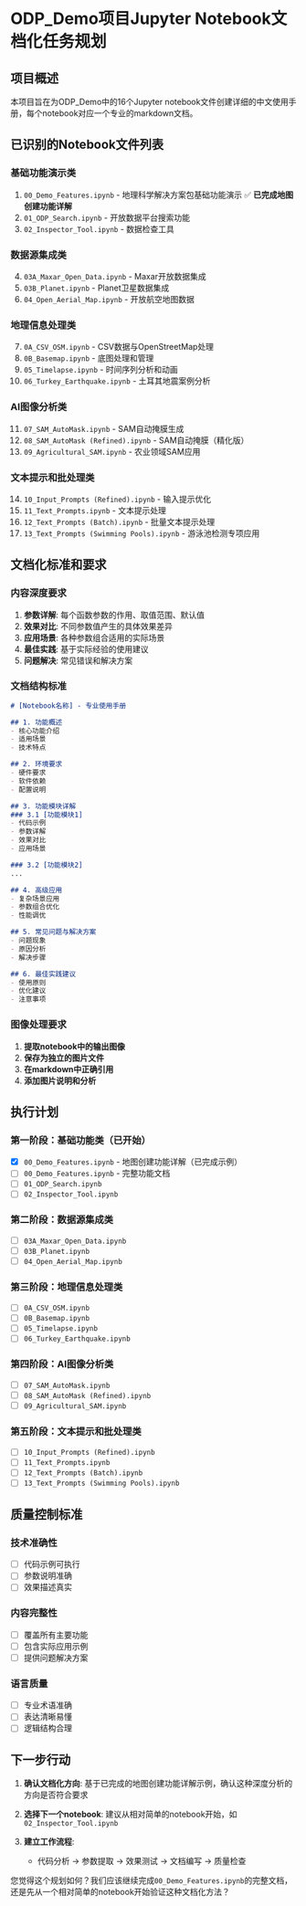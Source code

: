 # ODP_Demo项目Jupyter Notebook文档化任务规划

## 项目概述

本项目旨在为ODP_Demo中的16个Jupyter notebook文件创建详细的中文使用手册，每个notebook对应一个专业的markdown文档。

## 已识别的Notebook文件列表

### 基础功能演示类
1. `00_Demo_Features.ipynb` - 地理科学解决方案包基础功能演示 ✅ **已完成地图创建功能详解**
2. `01_ODP_Search.ipynb` - 开放数据平台搜索功能
3. `02_Inspector_Tool.ipynb` - 数据检查工具

### 数据源集成类  
4. `03A_Maxar_Open_Data.ipynb` - Maxar开放数据集成
5. `03B_Planet.ipynb` - Planet卫星数据集成
6. `04_Open_Aerial_Map.ipynb` - 开放航空地图数据

### 地理信息处理类
7. `0A_CSV_OSM.ipynb` - CSV数据与OpenStreetMap处理
8. `0B_Basemap.ipynb` - 底图处理和管理
9. `05_Timelapse.ipynb` - 时间序列分析和动画
10. `06_Turkey_Earthquake.ipynb` - 土耳其地震案例分析

### AI图像分析类
11. `07_SAM_AutoMask.ipynb` - SAM自动掩膜生成
12. `08_SAM_AutoMask (Refined).ipynb` - SAM自动掩膜（精化版）
13. `09_Agricultural_SAM.ipynb` - 农业领域SAM应用

### 文本提示和批处理类
14. `10_Input_Prompts (Refined).ipynb` - 输入提示优化
15. `11_Text_Prompts.ipynb` - 文本提示处理
16. `12_Text_Prompts (Batch).ipynb` - 批量文本提示处理
17. `13_Text_Prompts (Swimming Pools).ipynb` - 游泳池检测专项应用

## 文档化标准和要求

### 内容深度要求
1. **参数详解**: 每个函数参数的作用、取值范围、默认值
2. **效果对比**: 不同参数值产生的具体效果差异
3. **应用场景**: 各种参数组合适用的实际场景
4. **最佳实践**: 基于实际经验的使用建议
5. **问题解决**: 常见错误和解决方案

### 文档结构标准
```markdown
# [Notebook名称] - 专业使用手册

## 1. 功能概述
- 核心功能介绍
- 适用场景
- 技术特点

## 2. 环境要求
- 硬件要求
- 软件依赖
- 配置说明

## 3. 功能模块详解
### 3.1 [功能模块1]
- 代码示例
- 参数详解
- 效果对比
- 应用场景

### 3.2 [功能模块2]
...

## 4. 高级应用
- 复杂场景应用
- 参数组合优化
- 性能调优

## 5. 常见问题与解决方案
- 问题现象
- 原因分析  
- 解决步骤

## 6. 最佳实践建议
- 使用原则
- 优化建议
- 注意事项
```

### 图像处理要求
1. **提取notebook中的输出图像**
2. **保存为独立的图片文件**
3. **在markdown中正确引用**
4. **添加图片说明和分析**

## 执行计划

### 第一阶段：基础功能类（已开始）
- [x] `00_Demo_Features.ipynb` - 地图创建功能详解（已完成示例）
- [ ] `00_Demo_Features.ipynb` - 完整功能文档
- [ ] `01_ODP_Search.ipynb`
- [ ] `02_Inspector_Tool.ipynb`

### 第二阶段：数据源集成类
- [ ] `03A_Maxar_Open_Data.ipynb`
- [ ] `03B_Planet.ipynb`  
- [ ] `04_Open_Aerial_Map.ipynb`

### 第三阶段：地理信息处理类
- [ ] `0A_CSV_OSM.ipynb`
- [ ] `0B_Basemap.ipynb`
- [ ] `05_Timelapse.ipynb`
- [ ] `06_Turkey_Earthquake.ipynb`

### 第四阶段：AI图像分析类
- [ ] `07_SAM_AutoMask.ipynb`
- [ ] `08_SAM_AutoMask (Refined).ipynb`
- [ ] `09_Agricultural_SAM.ipynb`

### 第五阶段：文本提示和批处理类
- [ ] `10_Input_Prompts (Refined).ipynb`
- [ ] `11_Text_Prompts.ipynb`
- [ ] `12_Text_Prompts (Batch).ipynb`
- [ ] `13_Text_Prompts (Swimming Pools).ipynb`

## 质量控制标准

### 技术准确性
- [ ] 代码示例可执行
- [ ] 参数说明准确
- [ ] 效果描述真实

### 内容完整性
- [ ] 覆盖所有主要功能
- [ ] 包含实际应用示例
- [ ] 提供问题解决方案

### 语言质量
- [ ] 专业术语准确
- [ ] 表达清晰易懂
- [ ] 逻辑结构合理

## 下一步行动

1. **确认文档化方向**: 基于已完成的地图创建功能详解示例，确认这种深度分析的方向是否符合要求

2. **选择下一个notebook**: 建议从相对简单的notebook开始，如`02_Inspector_Tool.ipynb`

3. **建立工作流程**: 
   - 代码分析 → 参数提取 → 效果测试 → 文档编写 → 质量检查

您觉得这个规划如何？我们应该继续完成`00_Demo_Features.ipynb`的完整文档，还是先从一个相对简单的notebook开始验证这种文档化方法？
